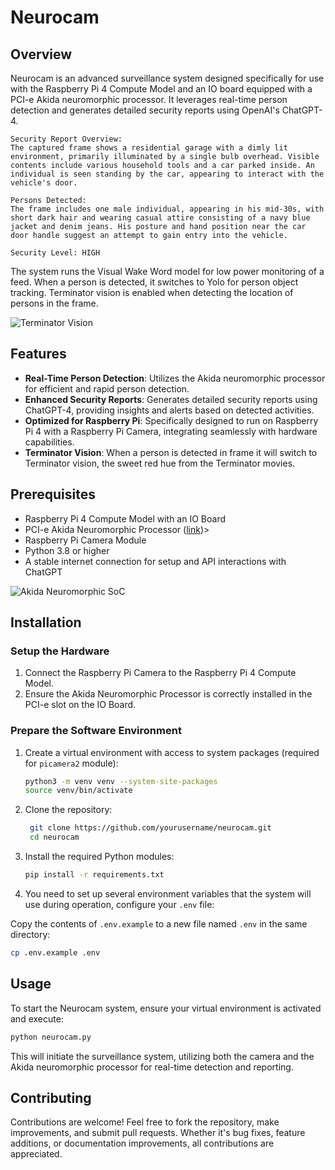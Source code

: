 # Neurocam

## Overview
Neurocam is an advanced surveillance system designed specifically for use with the Raspberry Pi 4 Compute Model and an IO board equipped with a PCI-e Akida neuromorphic processor. It leverages real-time person detection and generates detailed security reports using OpenAI's ChatGPT-4.

```
Security Report Overview:
The captured frame shows a residential garage with a dimly lit environment, primarily illuminated by a single bulb overhead. Visible contents include various household tools and a car parked inside. An individual is seen standing by the car, appearing to interact with the vehicle's door.

Persons Detected:
The frame includes one male individual, appearing in his mid-30s, with short dark hair and wearing casual attire consisting of a navy blue jacket and denim jeans. His posture and hand position near the car door handle suggest an attempt to gain entry into the vehicle.

Security Level: HIGH
```

The system runs the Visual Wake Word model for low power monitoring of a feed. When a person is detected, it switches to Yolo for person object tracking. Terminator vision is enabled when detecting the location of persons in the frame.

![Terminator Vision](https://i.imgur.com/XgUF3Cs.png)

## Features
- **Real-Time Person Detection**: Utilizes the Akida neuromorphic processor for efficient and rapid person detection.
- **Enhanced Security Reports**: Generates detailed security reports using ChatGPT-4, providing insights and alerts based on detected activities.
- **Optimized for Raspberry Pi**: Specifically designed to run on Raspberry Pi 4 with a Raspberry Pi Camera, integrating seamlessly with hardware capabilities.
- **Terminator Vision**: When a person is detected in frame it will switch to Terminator vision, the sweet red hue from the Terminator movies.

## Prerequisites
- Raspberry Pi 4 Compute Model with an IO Board
- PCI-e Akida Neuromorphic Processor ([link](https://shop.brainchipinc.com/products/akida%E2%84%A2-development-kit-pcie-board))>
- Raspberry Pi Camera Module
- Python 3.8 or higher
- A stable internet connection for setup and API interactions with ChatGPT

![Akida Neuromorphic SoC](https://i.imgur.com/g8YCnaX.jpeg)

## Installation

### Setup the Hardware
1. Connect the Raspberry Pi Camera to the Raspberry Pi 4 Compute Model.
2. Ensure the Akida Neuromorphic Processor is correctly installed in the PCI-e slot on the IO Board.

### Prepare the Software Environment
1. Create a virtual environment with access to system packages (required for `picamera2` module):
   ```bash
   python3 -m venv venv --system-site-packages
   source venv/bin/activate
   ```

2. Clone the repository:
   ```bash
    git clone https://github.com/yourusername/neurocam.git
    cd neurocam
    ```

3. Install the required Python modules:
    ```bash
    pip install -r requirements.txt
    ```

4. You need to set up several environment variables that the system will use during operation, configure your `.env` file:

Copy the contents of `.env.example` to a new file named `.env` in the same directory:
   ```bash
   cp .env.example .env
   ```

## Usage
To start the Neurocam system, ensure your virtual environment is activated and execute:

``` bash
python neurocam.py
```

This will initiate the surveillance system, utilizing both the camera and the Akida neuromorphic processor for real-time detection and reporting.


## Contributing
Contributions are welcome! Feel free to fork the repository, make improvements, and submit pull requests. Whether it's bug fixes, feature additions, or documentation improvements, all contributions are appreciated.
